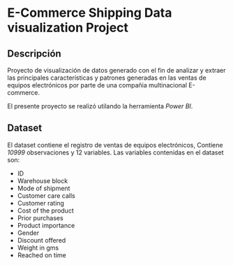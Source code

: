 # E-Commerce Shipping Data visualization Project

## Descripción

Proyecto de visualización de datos generado con el fin de analizar y extraer las principales características y patrones generadas en las ventas de equipos electrónicos por parte de una compañia multinacional E-commerce.

El presente proyecto se realizó utilando la herramienta *Power BI*.

## Dataset

El dataset contiene el registro de ventas de equipos electrónicos, Contiene *10999* observaciones y 12 variables. Las variables contenidas en el dataset son:

- ID
- Warehouse block
- Mode of shipment
- Customer care calls
- Customer rating
- Cost of the product
- Prior purchases
- Product importance
- Gender
- Discount offered
- Weight in gms
- Reached on time
